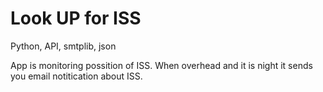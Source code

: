 <h1>Look UP for ISS</h1>
<p>Python, API, smtplib, json</p>

<p>App is monitoring possition of ISS. When overhead and it is night it sends you email notitication about ISS. </p>

